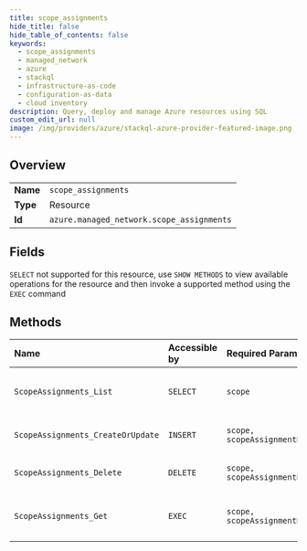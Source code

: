 ```yaml
---
title: scope_assignments
hide_title: false
hide_table_of_contents: false
keywords:
  - scope_assignments
  - managed_network
  - azure    
  - stackql
  - infrastructure-as-code
  - configuration-as-data
  - cloud inventory
description: Query, deploy and manage Azure resources using SQL
custom_edit_url: null
image: /img/providers/azure/stackql-azure-provider-featured-image.png
---
```

  
    

## Overview
<table><tbody>
<tr><td><b>Name</b></td><td><code>scope_assignments</code></td></tr>
<tr><td><b>Type</b></td><td>Resource</td></tr>
<tr><td><b>Id</b></td><td><code>azure.managed_network.scope_assignments</code></td></tr>
</tbody></table>

## Fields
`SELECT` not supported for this resource, use `SHOW METHODS` to view available operations for the resource and then invoke a supported method using the `EXEC` command  
## Methods
| Name | Accessible by | Required Params | Description |
|:-----|:--------------|:----------------|:------------|
| `ScopeAssignments_List` | `SELECT` | `scope` | Get the specified scope assignment. |
| `ScopeAssignments_CreateOrUpdate` | `INSERT` | `scope, scopeAssignmentName` | Creates a scope assignment. |
| `ScopeAssignments_Delete` | `DELETE` | `scope, scopeAssignmentName` | Deletes a scope assignment. |
| `ScopeAssignments_Get` | `EXEC` | `scope, scopeAssignmentName` | Get the specified scope assignment. |
